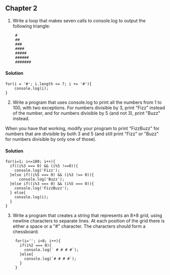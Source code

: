 ## Chapter 2



1) Write a loop that makes seven calls to console.log to output the following triangle:

        #
        ##
        ###
        ####
        #####
        ######
        #######
    
#### Solution

    for(i = '#'; i.length <= 7; i += '#'){
        console.log(i);
    }
    
2) Write a program that uses console.log to print all the numbers from 1 to 100, with two exceptions. For numbers divisible by 3, print "Fizz" instead of the number, and for numbers divisible by 5 (and not 3), print "Buzz" instead.

When you have that working, modify your program to print "FizzBuzz" for numbers that are divisible by both 3 and 5 (and still print "Fizz" or "Buzz" for numbers divisible by only one of those).

#### Solution

    for(i=1; i<=100; i++){
      if((i%3 === 0) && (i%5 !==0)){
        console.log('Fizz');
      }else if((i%5 === 0) && (i%3 !== 0)){
          console.log('Buzz');
      }else if((i%3 === 0) && (i%5 === 0)){
        console.log('FizzBuzz');
      } else{
        console.log(i);
      }
    }
    
3) Write a program that creates a string that represents an 8×8 grid, using newline characters to separate lines. At each position of the grid there is either a space or a "#" character. The characters should form a chessboard.

        for(i=''; i<8; i++){
          if(i%2 === 0){
            console.log(` # # # #`);
          }else{
            console.log(`# # # #`);
          }
        }

